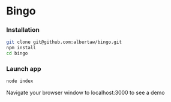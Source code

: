 # Bingo

### Installation
```bash
git clone git@github.com:albertaw/bingo.git
npm install
cd bingo
```

### Launch app
```bash
node index
```
Navigate your browser window to localhost:3000 to see a demo